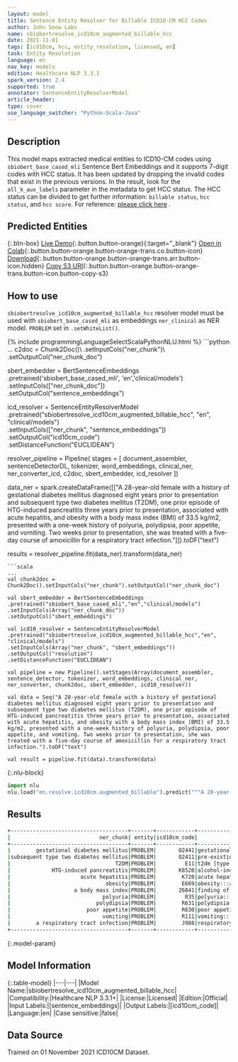 ```yaml
---
layout: model
title: Sentence Entity Resolver for Billable ICD10-CM HCC Codes
author: John Snow Labs
name: sbiobertresolve_icd10cm_augmented_billable_hcc
date: 2021-11-01
tags: [icd10cm, hcc, entity_resolution, licensed, en]
task: Entity Resolution
language: en
nav_key: models
edition: Healthcare NLP 3.3.1
spark_version: 2.4
supported: true
annotator: SentenceEntityResolverModel
article_header:
type: cover
use_language_switcher: "Python-Scala-Java"
---
```


## Description

This model maps extracted medical entities to ICD10-CM codes using `sbiobert_base_cased_mli` Sentence Bert Embeddings and it supports 7-digit codes with HCC status. It has been updated by dropping the invalid codes that exist in the previous versions. In the result, look for the `all_k_aux_labels` parameter in the metadata to get HCC status. The HCC status can be divided to get further information: `billable status`, `hcc status`, and `hcc score`. For reference: [please click here](http://www.formativhealth.com/wp-content/uploads/2018/06/HCC-White-Paper.pdf) .

## Predicted Entities



{:.btn-box}
[Live Demo](https://demo.johnsnowlabs.com/healthcare/ER_ICD10_CM/){:.button.button-orange}{:target="_blank"}
[Open in Colab](https://colab.research.google.com/github/JohnSnowLabs/spark-nlp-workshop/blob/master/tutorials/Certification_Trainings/Healthcare/3.Clinical_Entity_Resolvers.ipynb){:.button.button-orange.button-orange-trans.co.button-icon}
[Download](https://s3.amazonaws.com/auxdata.johnsnowlabs.com/clinical/models/sbiobertresolve_icd10cm_augmented_billable_hcc_en_3.3.1_2.4_1635784379929.zip){:.button.button-orange.button-orange-trans.arr.button-icon.hidden}
[Copy S3 URI](s3://auxdata.johnsnowlabs.com/clinical/models/sbiobertresolve_icd10cm_augmented_billable_hcc_en_3.3.1_2.4_1635784379929.zip){:.button.button-orange.button-orange-trans.button-icon.button-copy-s3}

## How to use

```sbiobertresolve_icd10cm_augmented_billable_hcc``` resolver model must be used with ```sbiobert_base_cased_mli``` as embeddings ```ner_clinical``` as NER model. ```PROBLEM``` set in ```.setWhiteList()```.

<div class="tabs-box" markdown="1">
{% include programmingLanguageSelectScalaPythonNLU.html %}
```python
...
c2doc = Chunk2Doc()\
.setInputCols("ner_chunk")\
.setOutputCol("ner_chunk_doc") 

sbert_embedder = BertSentenceEmbeddings\
.pretrained('sbiobert_base_cased_mli', 'en','clinical/models')\
.setInputCols(["ner_chunk_doc"])\
.setOutputCol("sentence_embeddings")

icd_resolver = SentenceEntityResolverModel\
.pretrained("sbiobertresolve_icd10cm_augmented_billable_hcc", "en", "clinical/models") \
.setInputCols(["ner_chunk", "sentence_embeddings"]) \
.setOutputCol("icd10cm_code")\
.setDistanceFunction("EUCLIDEAN")

resolver_pipeline = Pipeline(
stages = [
document_assembler,
sentenceDetectorDL,
tokenizer,
word_embeddings,
clinical_ner,
ner_converter_icd,
c2doc,
sbert_embedder,
icd_resolver
])

data_ner = spark.createDataFrame([["A 28-year-old female with a history of gestational diabetes mellitus diagnosed eight years prior to presentation and subsequent type two diabetes mellitus (T2DM), one prior episode of HTG-induced pancreatitis three years prior to presentation, associated with acute hepatitis, and obesity with a body mass index (BMI) of 33.5 kg/m2, presented with a one-week history of polyuria, polydipsia, poor appetite, and vomiting. Two weeks prior to presentation, she was treated with a five-day course of amoxicillin for a respiratory tract infection."]]).toDF("text")

results =  resolver_pipeline.fit(data_ner).transform(data_ner)
```
```scala
...
val chunk2doc = Chunk2Doc().setInputCols("ner_chunk").setOutputCol("ner_chunk_doc")

val sbert_embedder = BertSentenceEmbeddings
.pretrained("sbiobert_base_cased_mli","en","clinical/models")
.setInputCols(Array("ner_chunk_doc"))
.setOutputCol("sbert_embeddings")

val icd10_resolver = SentenceEntityResolverModel
.pretrained("sbiobertresolve_icd10cm_augmented_billable_hcc","en", "clinical/models")
.setInputCols(Array("ner_chunk", "sbert_embeddings"))
.setOutputCol("resolution")
.setDistanceFunction("EUCLIDEAN")

val pipeline = new Pipeline().setStages(Array(document_assembler, sentence_detector, tokenizer, word_embeddings, clinical_ner, ner_converter, chunk2doc, sbert_embedder, icd10_resolver))

val data = Seq("A 28-year-old female with a history of gestational diabetes mellitus diagnosed eight years prior to presentation and subsequent type two diabetes mellitus (T2DM), one prior episode of HTG-induced pancreatitis three years prior to presentation, associated with acute hepatitis, and obesity with a body mass index (BMI) of 33.5 kg/m2, presented with a one-week history of polyuria, polydipsia, poor appetite, and vomiting. Two weeks prior to presentation, she was treated with a five-day course of amoxicillin for a respiratory tract infection.").toDF("text")

val result = pipeline.fit(data).transform(data)

```


{:.nlu-block}
```python
import nlu
nlu.load("en.resolve.icd10cm.augmented_billable").predict("""A 28-year-old female with a history of gestational diabetes mellitus diagnosed eight years prior to presentation and subsequent type two diabetes mellitus (T2DM), one prior episode of HTG-induced pancreatitis three years prior to presentation, associated with acute hepatitis, and obesity with a body mass index (BMI) of 33.5 kg/m2, presented with a one-week history of polyuria, polydipsia, poor appetite, and vomiting. Two weeks prior to presentation, she was treated with a five-day course of amoxicillin for a respiratory tract infection.""")
```

</div>

## Results

```bash
+-------------------------------------+-------+------------+----------------------------------------------------------------------+----------------------------------------------------------------------+----------------------------------------------------------------------+
|                            ner_chunk| entity|icd10cm_code|                                                           resolutions|                                                             all_codes|                                                          billable_hcc|
+-------------------------------------+-------+------------+----------------------------------------------------------------------+----------------------------------------------------------------------+----------------------------------------------------------------------+
|        gestational diabetes mellitus|PROBLEM|       O2441|gestational diabetes mellitus:::postpartum gestational diabetes mel...|    O2441:::O2443:::Z8632:::Z875:::O2431:::O2411:::O244:::O241:::O2481|0||0||0:::0||0||0:::1||0||0:::0||0||0:::0||0||0:::0||0||0:::0||0||0...|
|subsequent type two diabetes mellitus|PROBLEM|       O2411|pre-existing type 2 diabetes mellitus:::disorder associated with ty...|O2411:::E118:::E11:::E139:::E119:::E113:::E1144:::Z863:::Z8639:::E1...|0||0||0:::1||1||18:::0||0||0:::1||1||19:::1||1||19:::0||0||0:::1||1...|
|                                 T2DM|PROBLEM|         E11|t2dm [type 2 diabetes mellitus]:::tndm2:::t2 category:::sma2:::nf2:...|E11:::P702:::C801:::G121:::Q850:::C779:::C509:::C439:::E723:::C5700...|0||0||0:::1||0||0:::1||1||12:::1||1||72:::0||0||0:::1||1||10:::0||0...|
|             HTG-induced pancreatitis|PROBLEM|       K8520|alcohol-induced pancreatitis:::pancreatitis:::drug induced acute pa...|K8520:::K859:::K853:::K8590:::K85:::F102:::K858:::K8591:::K852:::K8...|1||0||0:::0||0||0:::0||0||0:::1||0||0:::0||0||0:::0||0||0:::0||0||0...|
|                      acute hepatitis|PROBLEM|        K720|acute hepatitis:::acute hepatitis a:::acute infectious hepatitis:::...|K720:::B15:::B179:::B172:::Z0389:::B159:::B150:::B16:::K752:::K712:...|0||0||0:::0||0||0:::1||0||0:::1||0||0:::1||0||0:::1||0||0:::1||0||0...|
|                              obesity|PROBLEM|        E669|obesity:::abdominal obesity:::obese:::central obesity:::overweight ...|E669:::E668:::Z6841:::Q130:::E66:::E6601:::Z8639:::E349:::H3550:::Z...|1||0||0:::1||0||0:::1||1||22:::1||0||0:::0||0||0:::1||1||22:::1||0|...|
|                    a body mass index|PROBLEM|       Z6841|finding of body mass index:::observation of body mass index:::mass ...|Z6841:::E669:::R229:::Z681:::R223:::R221:::Z68:::R222:::R220:::R418...|1||1||22:::1||0||0:::1||0||0:::1||0||0:::0||0||0:::1||0||0:::0||0||...|
|                             polyuria|PROBLEM|         R35|polyuria:::polyuric state:::polyuric state (disorder):::hematuria::...|R35:::R358:::E232:::R31:::R350:::R8299:::N401:::E723:::O048:::R300:...|0||0||0:::1||0||0:::1||1||23:::0||0||0:::1||0||0:::0||0||0:::1||0||...|
|                           polydipsia|PROBLEM|        R631|polydipsia:::psychogenic polydipsia:::primary polydipsia:::psychoge...|R631:::F6389:::E232:::F639:::O40:::G475:::M7989:::R632:::R061:::H53...|1||0||0:::1||1||nan:::1||1||23:::1||1||nan:::0||0||0:::0||0||0:::1|...|
|                        poor appetite|PROBLEM|        R630|poor appetite:::poor feeding:::bad taste in mouth:::unpleasant tast...|R630:::P929:::R438:::R432:::E86:::R196:::F520:::Z724:::R0689:::Z768...|1||0||0:::1||0||0:::1||0||0:::1||0||0:::0||0||0:::1||0||0:::1||0||0...|
|                             vomiting|PROBLEM|        R111|vomiting:::intermittent vomiting:::vomiting symptoms:::periodic vom...|       R111:::R11:::R1110:::G43A1:::P921:::P9209:::G43A:::R1113:::R110|0||0||0:::0||0||0:::1||0||0:::1||1||nan:::1||0||0:::1||0||0:::0||0|...|
|        a respiratory tract infection|PROBLEM|        J988|respiratory tract infection:::upper respiratory tract infection:::b...|J988:::J069:::A499:::J22:::J209:::Z593:::T17:::J0410:::Z1383:::J189...|1||0||0:::1||0||0:::1||0||0:::1||0||0:::1||0||0:::1||0||0:::0||0||0...|
+-------------------------------------+-------+------------+----------------------------------------------------------------------+----------------------------------------------------------------------+----------------------------------------------------------------------+
```

{:.model-param}
## Model Information

{:.table-model}
|---|---|
|Model Name:|sbiobertresolve_icd10cm_augmented_billable_hcc|
|Compatibility:|Healthcare NLP 3.3.1+|
|License:|Licensed|
|Edition:|Official|
|Input Labels:|[sentence_embeddings]|
|Output Labels:|[icd10cm_code]|
|Language:|en|
|Case sensitive:|false|

## Data Source

Trained on 01 November 2021 ICD10CM Dataset.